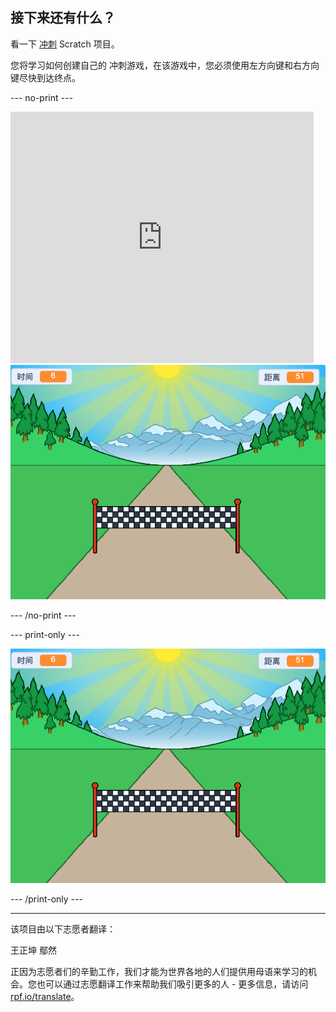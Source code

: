 ## 接下来还有什么？

看一下 [冲刺](https://projects.raspberrypi.org/en/projects/sprint) Scratch 项目。

您将学习如何创建自己的 冲刺游戏，在该游戏中，您必须使用左方向键和右方向键尽快到达终点。

--- no-print ---

<div class="scratch-preview">
  <iframe allowtransparency="true" width="485" height="402" src="https://scratch.mit.edu/projects/embed/298930696/?autostart=false" frameborder="0" scrolling="no"></iframe>
  <img src="images/sprint-final.png">
</div>

--- /no-print ---

--- print-only ---

![完整的项目](images/sprint-final.png)

--- /print-only ---

***

该项目由以下志愿者翻译：

王正坤
鄢然

正因为志愿者们的辛勤工作，我们才能为世界各地的人们提供用母语来学习的机会。您也可以通过志愿翻译工作来帮助我们吸引更多的人 - 更多信息，请访问[rpf.io/translate](https://rpf.io/translate)。
